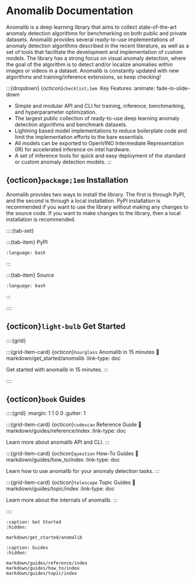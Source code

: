 # Anomalib Documentation

Anomalib is a deep learning library that aims to collect state-of-the-art anomaly detection algorithms for benchmarking on both public and private datasets. Anomalib provides several ready-to-use implementations of anomaly detection algorithms described in the recent literature, as well as a set of tools that facilitate the development and implementation of custom models. The library has a strong focus on visual anomaly detection, where the goal of the algorithm is to detect and/or localize anomalies within images or videos in a dataset. Anomalib is constantly updated with new algorithms and training/inference extensions, so keep checking!

:::{dropdown} {octicon}`checklist;1em`&nbsp; Key Features
:animate: fade-in-slide-down

- Simple and modular API and CLI for training, inference, benchmarking, and hyperparameter optimization.
- The largest public collection of ready-to-use deep learning anomaly detection algorithms and benchmark datasets.
- Lightning based model implementations to reduce boilerplate code and limit the implementation efforts to the bare essentials.
- All models can be exported to OpenVINO Intermediate Representation (IR) for accelerated inference on intel hardware.
- A set of inference tools for quick and easy deployment of the standard or custom anomaly detection models.
  :::

## {octicon}`package;1em` Installation

Anomalib provides two ways to install the library. The first is through PyPI, and the second is through a local installation. PyPI installation is recommended if you want to use the library without making any changes to the source code. If you want to make changes to the library, then a local installation is recommended.

::::{tab-set}

:::{tab-item} PyPI

```{literalinclude} ./snippets/install/pypi.txt
:language: bash
```

:::

:::{tab-item} Source

```{literalinclude} ./snippets/install/source.txt
:language: bash
```

:::

::::

## {octicon}`light-bulb` Get Started

::::{grid}

:::{grid-item-card} {octicon}`hourglass` Anomalib in 15 minutes
:link: markdown/get_started/anomalib
:link-type: doc

Get started with anomalib in 15 minutes.
:::

::::

## {octicon}`book` Guides

::::{grid}
:margin: 1 1 0 0
:gutter: 1

:::{grid-item-card} {octicon}`codescan` Reference Guide
:link: markdown/guides/reference/index
:link-type: doc

Learn more about anomalib API and CLI.
:::

:::{grid-item-card} {octicon}`question` How-To Guides
:link: markdown/guides/how_to/index
:link-type: doc

Learn how to use anomalib for your anomaly detection tasks.
:::

:::{grid-item-card} {octicon}`telescope` Topic Guides
:link: markdown/guides/topic/index
:link-type: doc

Learn more about the internals of anomalib.
:::

::::

```{toctree}
:caption: Get Started
:hidden:

markdown/get_started/anomalib
```

```{toctree}
:caption: Guides
:hidden:

markdown/guides/reference/index
markdown/guides/how_to/index
markdown/guides/topic/index
```
